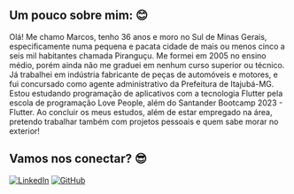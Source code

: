 ## Um pouco sobre mim: 😊
Olá! Me chamo Marcos, tenho 36 anos e moro no Sul de Minas Gerais, especificamente numa pequena e pacata cidade de mais ou menos cinco a seis mil habitantes chamada Piranguçu. Me formei em 2005 no ensino médio, porém ainda não me graduei em nenhum curso superior ou técnico. Já trabalhei em indústria fabricante de peças de automóveis e motores, e fui concursado como agente administrativo da Prefeitura de Itajubá-MG. 
Estou estudando programação de aplicativos com a tecnologia Flutter pela escola de programação Love People, além do Santander Bootcamp 2023 - Flutter. 
Ao concluir os meus estudos, além de estar empregado na área, pretendo trabalhar também com projetos pessoais e quem sabe morar no exterior! 

## Vamos nos conectar? 😎 
[![LinkedIn](https://img.shields.io/badge/LinkedIn-000?style=for-the-badge&logo=linkedin&logoColor=0E76A8)](https://www.linkedin.com/in/marcos-ant%C3%B4nio-galv%C3%A3o-fernandes-587ab9252/)
[![GitHub](https://img.shields.io/badge/GitHub-000?style=for-the-badge&logo=github)](https://github.com/marcosgf2487)
